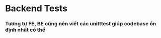 # Backend Tests

### Tương tự FE, BE cũng nên viết các unitttest giúp codebase ổn định nhất có thể

